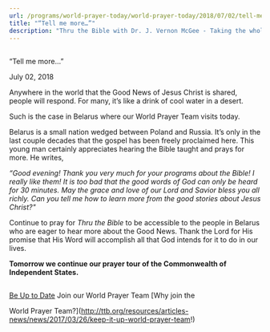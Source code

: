 ```yaml
---
url: /programs/world-prayer-today/world-prayer-today/2018/07/02/tell-me-more
title: "“Tell me more…”"
description: "Thru the Bible with Dr. J. Vernon McGee - Taking the whole Word to the whole world"
---
```







## 
 “Tell me more…”


July 02, 2018




Anywhere in the world that the Good News of Jesus Christ is shared, people will respond. For many, it’s like a drink of cool water in a desert. 


Such is the case in Belarus where our World Prayer Team visits today. 


Belarus is a small nation wedged between Poland and Russia. It’s only in the last couple decades that the gospel has been freely proclaimed here. This young man certainly appreciates hearing the Bible taught and prays for more. He writes, 


*“Good evening! Thank you very much for your programs about the Bible! I really like them! It is too bad that the good words of God can only be heard for 30 minutes. May the grace and love of our Lord and Savior bless you all richly. Can you tell me how to learn more from the good stories about Jesus Christ?"*


Continue to pray for *Thru the Bible* to be accessible to the people in Belarus who are eager to hear more about the Good News. Thank the Lord for His promise that His Word will accomplish all that God intends for it to do in our lives. 


**Tomorrow we continue our prayer tour of the Commonwealth of Independent States.** 







## 




[Be Up to Date](http://feeds.feedburner.com/WorldPrayerToday "World Prayer Today RSS Feed")
Join our World Prayer Team
[Why join the  

World Prayer Team?](http://ttb.org/resources/articles-news/news/2017/03/26/keep-it-up-world-prayer-team!)





